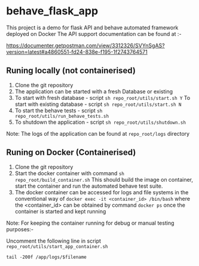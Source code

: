 # behave_flask_app

This project is a demo for flask API and behave automated framework deployed on Docker
The API support documentation can be found at :- 

<https://documenter.getpostman.com/view/3312326/SVYnSgAS?version=latest#a4860551-fd24-838e-f195-1f2743764571>

## Runing locally (not containerised)
1. Clone the git repository
2. The application can be started with a fresh Database or existing
3. To start with fresh database - script `sh repo_root/utils/start.sh Y`
To start with existing database - script `sh repo_root/utils/start.sh N`
4. To start the behave tests - script `sh repo_root/utils/run_behave_tests.sh`
5. To shutdown the application - script `sh repo_root/utils/shutdown.sh`

Note: The logs of the application can be found at `repo_root/logs` directory

## Runing on Docker (Containerised)
1. Clone the git repository
2. Start the docker container with command `sh repo_root/build_container.sh`
This should build the image on container, start the container and run the automated
behave test suite.
3. The docker container can be accessed for logs and file systems in the
conventional way of `docker exec -it <container_id> /bin/bash` where the <container_id>
can be obtained by command `docker ps` once the container is started and
kept running

Note: For keeping the container running for debug or manual testing purposes:-

Uncomment the following line in script `repo_root/utils/start_app_container.sh`

`tail -200f /app/logs/$filename`